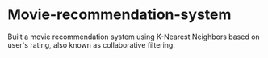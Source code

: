 # Movie-recommendation-system
Built a movie recommendation system using K-Nearest Neighbors based on user's rating, also known as collaborative filtering.
